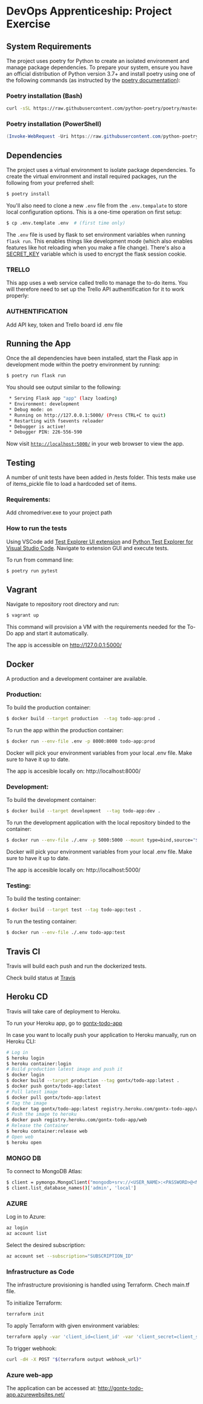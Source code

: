 # DevOps Apprenticeship: Project Exercise

## System Requirements

The project uses poetry for Python to create an isolated environment and manage package dependencies. To prepare your system, ensure you have an official distribution of Python version 3.7+ and install poetry using one of the following commands (as instructed by the [poetry documentation](https://python-poetry.org/docs/#system-requirements)):

### Poetry installation (Bash)

```bash
curl -sSL https://raw.githubusercontent.com/python-poetry/poetry/master/get-poetry.py | python
```

### Poetry installation (PowerShell)

```powershell
(Invoke-WebRequest -Uri https://raw.githubusercontent.com/python-poetry/poetry/master/get-poetry.py -UseBasicParsing).Content | python
```

## Dependencies

The project uses a virtual environment to isolate package dependencies. To create the virtual environment and install required packages, run the following from your preferred shell:

```bash
$ poetry install
```

You'll also need to clone a new `.env` file from the `.env.tempalate` to store local configuration options. This is a one-time operation on first setup:

```bash
$ cp .env.template .env  # (first time only)
```

The `.env` file is used by flask to set environment variables when running `flask run`. This enables things like development mode (which also enables features like hot reloading when you make a file change). There's also a [SECRET_KEY](https://flask.palletsprojects.com/en/1.1.x/config/#SECRET_KEY) variable which is used to encrypt the flask session cookie.

### TRELLO
This app uses a web service called trello to manage the to-do items. You will therefore need to set up the Trello API authentification for it to work properly:

### AUTHENTIFICATION
Add API key, token and Trello board id .env file

## Running the App

Once the all dependencies have been installed, start the Flask app in development mode within the poetry environment by running:
```bash
$ poetry run flask run
```

You should see output similar to the following:
```bash
 * Serving Flask app "app" (lazy loading)
 * Environment: development
 * Debug mode: on
 * Running on http://127.0.0.1:5000/ (Press CTRL+C to quit)
 * Restarting with fsevents reloader
 * Debugger is active!
 * Debugger PIN: 226-556-590
```
Now visit [`http://localhost:5000/`](http://localhost:5000/) in your web browser to view the app.


## Testing
A number of unit tests have been added in /tests folder. This tests make use of items_pickle file to load a hardcoded set of items.

### Requirements:
Add chromedriver.exe to your project path

### How to run the tests
Using VSCode add [Test Explorer UI extension](https://marketplace.visualstudio.com/items?itemName=hbenl.vscode-test-explorer) and [Python Test Explorer for Visual Studio Code](https://marketplace.visualstudio.com/items?itemName=LittleFoxTeam.vscode-python-test-adapter). Navigate to extension GUI and execute tests.

To run from command line:
```bash
$ poetry run pytest
```

## Vagrant
Navigate to repository root directory and run:
```bash
$ vagrant up
```
This command will provision a VM with the requirements needed for the To-Do app and start it automatically.

The app is accessible on http://127.0.0.1:5000/ 

## Docker

A production and a development container are available.

### Production:
To build the production container:

```bash
$ docker build --target production  --tag todo-app:prod .
```

To run the app within the production container:

```bash 
$ docker run --env-file .env -p 8000:8000 todo-app:prod
```
Docker will pick your environment variables from your local .env file. Make sure to have it up to date.

The app is accesible locally on: http://localhost:8000/ 


### Development:
To build the development container:

```bash
$ docker build --target development  --tag todo-app:dev .
```
To run the development application with the local repository binded to the container:

```bash
$ docker run --env-file ./.env -p 5000:5000 --mount type=bind,source="$(pwd)"/todo_app,target=/usr/DevOps-Course-Starter/todo_app todo-app:dev
```

Docker will pick your environment variables from your local .env file. Make sure to have it up to date.

The app is accesible locally on: http://localhost:5000/ 


### Testing:
To build the testing container: 


```bash
$ docker build --target test --tag todo-app:test .
```

To run the testing container:

```bash
$ docker run --env-file ./.env todo-app:test
```

## Travis CI
Travis will build each push and run the dockerized tests.

Check build status at [Travis](https://app.travis-ci.com/github/Gontx/DevOps-Course-Starter)

## Heroku CD
Travis will take care of deployment to Heroku.

To run your Heroku app, go to [gontx-todo-app](https://gontx-todo-app.herokuapp.com/)

In case you want to locally push your application to Heroku manually, run on Heroku CLI:
```bash
# Log in
$ heroku login
$ heroku container:login
# Build production latest image and push it
$ docker login
$ docker build --target production --tag gontx/todo-app:latest .
$ docker push gontx/todo-app:latest
# Pull latest image
$ docker pull gontx/todo-app:latest
# Tag the image 
$ docker tag gontx/todo-app:latest registry.heroku.com/gontx-todo-app/web
# Push the image to heroku
$ docker push registry.heroku.com/gontx-todo-app/web
# Release the Container
$ heroku container:release web
# Open web 
$ heroku open
```
### MONGO DB
To connect to MongoDB Atlas:
```bash
$ client = pymongo.MongoClient("mongodb+srv://<USER_NAME>:<PASSWORD>@<MONGO_URL>/<DEFAULT_DATABASE>?w=majority")
$ client.list_database_names()['admin', 'local']
```

### AZURE
Log in to Azure:
```bash
az login
az account list
```
Select the desired subscription:
```bash
az account set --subscription="SUBSCRIPTION_ID"
```

### Infrastructure as Code
The infrastructure provisioning is handled using Terraform. Chech main.tf file. 

To initialize Terraform:
```bash
terraform init
```

To apply Terraform with given environment variables:
```bash
terraform apply -var 'client_id=client_id' -var 'client_secret=client_secret' -var 'secret_key=secret_key'
```

To trigger webhook:
```bash
curl -dH -X POST "$(terraform output webhook_url)"
```

### Azure web-app
The application can be accessed at: http://gontx-todo-app.azurewebsites.net/